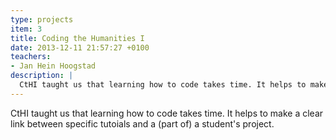```yaml
---
type: projects
item: 3
title: Coding the Humanities I
date: 2013-12-11 21:57:27 +0100
teachers: 
- Jan Hein Hoogstad
description: | 
  CtHI taught us that learning how to code takes time. It helps to make a clear link between specific tutoials and a (part of) a student's project.
---
```

CtHI taught us that learning how to code takes time. It helps to make a clear link between specific tutoials and a (part of) a student's project.